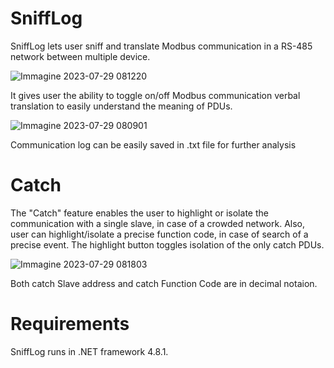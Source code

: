 # SniffLog
SniffLog lets user sniff and translate Modbus communication in a RS-485 network between multiple device.

![Immagine 2023-07-29 081220](https://github.com/fasterbicio/SniffLog/assets/58078642/75c22944-b085-4e30-ad08-08f40e75760c)

It gives user the ability to toggle on/off Modbus communication verbal translation to easily understand the meaning of PDUs.

![Immagine 2023-07-29 080901](https://github.com/fasterbicio/SniffLog/assets/58078642/3c2a0e1b-d4f9-4a00-b9aa-37b5b023b947)

Communication log can be easily saved in .txt file for further analysis

# Catch
The "Catch" feature enables the user to highlight or isolate the communication with a single slave, in case of a crowded network.
Also, user can highlight/isolate a precise function code, in case of search of a precise event.
The highlight button toggles isolation of the only catch PDUs.

![Immagine 2023-07-29 081803](https://github.com/fasterbicio/SniffLog/assets/58078642/9f0c5e5c-74fa-488a-b3f4-9317b5061563)

Both catch Slave address and catch Function Code are in decimal notaion.

# Requirements
SniffLog runs in .NET framework 4.8.1.
